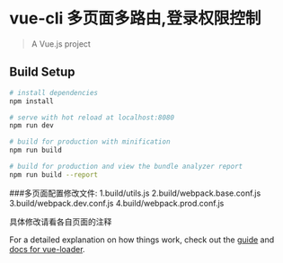# vue-cli 多页面多路由,登录权限控制

> A Vue.js project

## Build Setup

``` bash
# install dependencies
npm install

# serve with hot reload at localhost:8080
npm run dev

# build for production with minification
npm run build

# build for production and view the bundle analyzer report
npm run build --report
```
###多页面配置修改文件:
1.build/utils.js
2.build/webpack.base.conf.js
3.build/webpack.dev.conf.js
4.build/webpack.prod.conf.js

具体修改请看各自页面的注释

For a detailed explanation on how things work, check out the [guide](http://vuejs-templates.github.io/webpack/) and [docs for vue-loader](http://vuejs.github.io/vue-loader).

